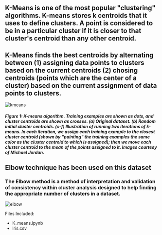 ## K-Means is one of the most popular "clustering" algorithms. K-means stores k centroids that it uses to define clusters. A point is considered to be in a particular cluster if it is closer to that cluster's centroid than any other centroid.

## K-Means finds the best centroids by alternating between (1) assigning data points to clusters based on the current centroids (2) chosing centroids (points which are the center of a cluster) based on the current assignment of data points to clusters.

 ![kmeans](https://user-images.githubusercontent.com/49519213/57816798-f5807f80-777c-11e9-841f-bb67c4659e05.png)
##### Figure 1: K-means algorithm. Training examples are shown as dots, and cluster centroids are shown as crosses. (a) Original dataset. (b) Random initial cluster centroids. (c-f) Illustration of running two iterations of k-means. In each iteration, we assign each training example to the closest cluster centroid (shown by "painting" the training examples the same color as the cluster centroid to which is assigned); then we move each cluster centroid to the mean of the points assigned to it. Images courtesy of Michael Jordan. 
## Elbow technique has been used on this dataset
### The Elbow method is a method of interpretation and validation of consistency within cluster analysis designed to help finding the appropriate number of clusters in a dataset.
![elbow](https://user-images.githubusercontent.com/49519213/57817229-b5ba9780-777e-11e9-85b9-a86f89ace065.png)

Files Included:
* K_means.ipynb
* Iris.csv 
